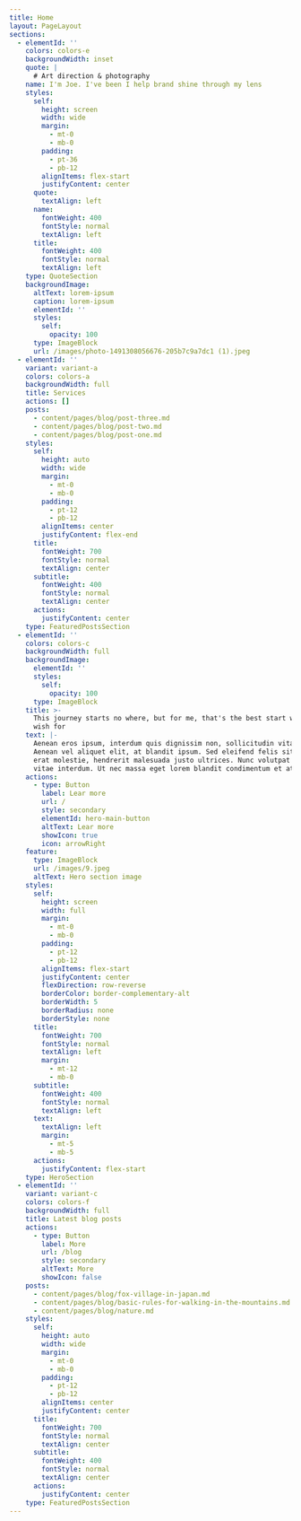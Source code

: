 ```yaml
---
title: Home
layout: PageLayout
sections:
  - elementId: ''
    colors: colors-e
    backgroundWidth: inset
    quote: |
      # Art direction & photography 
    name: I'm Joe. I've been I help brand shine through my lens
    styles:
      self:
        height: screen
        width: wide
        margin:
          - mt-0
          - mb-0
        padding:
          - pt-36
          - pb-12
        alignItems: flex-start
        justifyContent: center
      quote:
        textAlign: left
      name:
        fontWeight: 400
        fontStyle: normal
        textAlign: left
      title:
        fontWeight: 400
        fontStyle: normal
        textAlign: left
    type: QuoteSection
    backgroundImage:
      altText: lorem-ipsum
      caption: lorem-ipsum
      elementId: ''
      styles:
        self:
          opacity: 100
      type: ImageBlock
      url: /images/photo-1491308056676-205b7c9a7dc1 (1).jpeg
  - elementId: ''
    variant: variant-a
    colors: colors-a
    backgroundWidth: full
    title: Services
    actions: []
    posts:
      - content/pages/blog/post-three.md
      - content/pages/blog/post-two.md
      - content/pages/blog/post-one.md
    styles:
      self:
        height: auto
        width: wide
        margin:
          - mt-0
          - mb-0
        padding:
          - pt-12
          - pb-12
        alignItems: center
        justifyContent: flex-end
      title:
        fontWeight: 700
        fontStyle: normal
        textAlign: center
      subtitle:
        fontWeight: 400
        fontStyle: normal
        textAlign: center
      actions:
        justifyContent: center
    type: FeaturedPostsSection
  - elementId: ''
    colors: colors-c
    backgroundWidth: full
    backgroundImage:
      elementId: ''
      styles:
        self:
          opacity: 100
      type: ImageBlock
    title: >-
      This journey starts no where, but for me, that's the best start we could
      wish for
    text: |-
      Aenean eros ipsum, interdum quis dignissim non, sollicitudin vitae nisl.
      Aenean vel aliquet elit, at blandit ipsum. Sed eleifend felis sit amet
      erat molestie, hendrerit malesuada justo ultrices. Nunc volutpat at erat
      vitae interdum. Ut nec massa eget lorem blandit condimentum et at risus.
    actions:
      - type: Button
        label: Lear more
        url: /
        style: secondary
        elementId: hero-main-button
        altText: Lear more
        showIcon: true
        icon: arrowRight
    feature:
      type: ImageBlock
      url: /images/9.jpeg
      altText: Hero section image
    styles:
      self:
        height: screen
        width: full
        margin:
          - mt-0
          - mb-0
        padding:
          - pt-12
          - pb-12
        alignItems: flex-start
        justifyContent: center
        flexDirection: row-reverse
        borderColor: border-complementary-alt
        borderWidth: 5
        borderRadius: none
        borderStyle: none
      title:
        fontWeight: 700
        fontStyle: normal
        textAlign: left
        margin:
          - mt-12
          - mb-0
      subtitle:
        fontWeight: 400
        fontStyle: normal
        textAlign: left
      text:
        textAlign: left
        margin:
          - mt-5
          - mb-5
      actions:
        justifyContent: flex-start
    type: HeroSection
  - elementId: ''
    variant: variant-c
    colors: colors-f
    backgroundWidth: full
    title: Latest blog posts
    actions:
      - type: Button
        label: More
        url: /blog
        style: secondary
        altText: More
        showIcon: false
    posts:
      - content/pages/blog/fox-village-in-japan.md
      - content/pages/blog/basic-rules-for-walking-in-the-mountains.md
      - content/pages/blog/nature.md
    styles:
      self:
        height: auto
        width: wide
        margin:
          - mt-0
          - mb-0
        padding:
          - pt-12
          - pb-12
        alignItems: center
        justifyContent: center
      title:
        fontWeight: 700
        fontStyle: normal
        textAlign: center
      subtitle:
        fontWeight: 400
        fontStyle: normal
        textAlign: center
      actions:
        justifyContent: center
    type: FeaturedPostsSection
---
```

